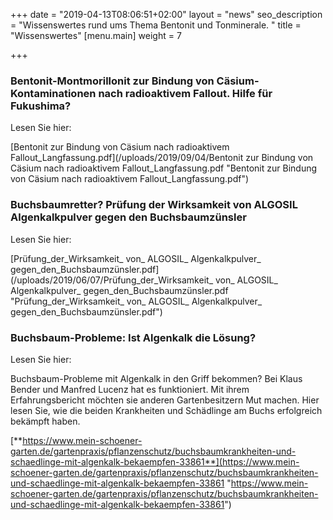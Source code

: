 +++
date = "2019-04-13T08:06:51+02:00"
layout = "news"
seo_description = "Wissenswertes rund ums Thema Bentonit und Tonminerale. "
title = "Wissenswertes"
[menu.main]
weight = 7

+++
### **Bentonit-Montmorillonit zur Bindung von Cäsium-Kontaminationen nach radioaktivem Fallout. Hilfe für Fukushima?**

Lesen Sie hier:

[Bentonit zur Bindung von Cäsium nach radioaktivem Fallout_Langfassung.pdf](/uploads/2019/09/04/Bentonit zur Bindung von Cäsium nach radioaktivem Fallout_Langfassung.pdf "Bentonit zur Bindung von Cäsium nach radioaktivem Fallout_Langfassung.pdf")

### **Buchsbaumretter? Prüfung der Wirksamkeit von ALGOSIL Algenkalkpulver gegen den Buchsbaumzünsler**

Lesen Sie hier:

[Prüfung_der_Wirksamkeit_ von_ ALGOSIL_ Algenkalkpulver_ gegen_den_Buchsbaumzünsler.pdf](/uploads/2019/06/07/Prüfung_der_Wirksamkeit_ von_ ALGOSIL_ Algenkalkpulver_ gegen_den_Buchsbaumzünsler.pdf "Prüfung_der_Wirksamkeit_ von_ ALGOSIL_ Algenkalkpulver_ gegen_den_Buchsbaumzünsler.pdf")

### **Buchsbaum-Probleme: Ist Algenkalk die Lösung?**

Lesen Sie hier:

Buchsbaum-Probleme mit Algenkalk in den Griff bekommen? Bei Klaus Bender und Manfred Lucenz hat es funktioniert. Mit ihrem Erfahrungsbericht möchten sie anderen Gartenbesitzern Mut machen. Hier lesen Sie, wie die beiden Krankheiten und Schädlinge am Buchs erfolgreich bekämpft haben.

[**https://www.mein-schoener-garten.de/gartenpraxis/pflanzenschutz/buchsbaumkrankheiten-und-schaedlinge-mit-algenkalk-bekaempfen-33861**](https://www.mein-schoener-garten.de/gartenpraxis/pflanzenschutz/buchsbaumkrankheiten-und-schaedlinge-mit-algenkalk-bekaempfen-33861 "https://www.mein-schoener-garten.de/gartenpraxis/pflanzenschutz/buchsbaumkrankheiten-und-schaedlinge-mit-algenkalk-bekaempfen-33861")